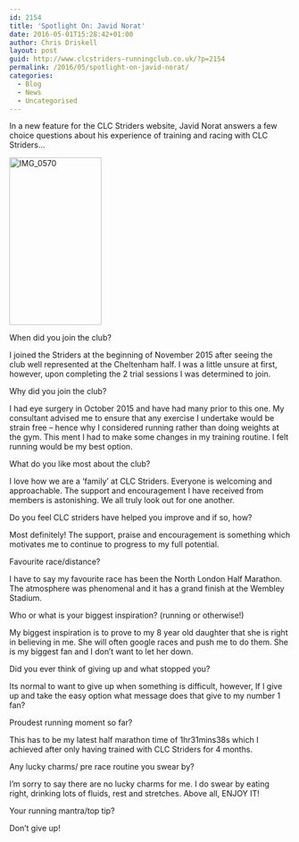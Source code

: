 ```yaml
---
id: 2154
title: 'Spotlight On: Javid Norat'
date: 2016-05-01T15:28:42+01:00
author: Chris Driskell
layout: post
guid: http://www.clcstriders-runningclub.co.uk/?p=2154
permalink: /2016/05/spotlight-on-javid-norat/
categories:
  - Blog
  - News
  - Uncategorised
---
```

In a new feature for the CLC Striders website, Javid Norat answers a few choice questions about his experience of training and racing with CLC Striders&#8230;

<!--more-->

[<img class="alignnone size-medium wp-image-2156" src="http://www.clcstriders-runningclub.co.uk/wplive/wp-content/uploads/2016/05/IMG_0570-165x300.jpg" alt="IMG_0570" width="165" height="300" srcset="http://www.clcstriders-runningclub.co.uk/wplive/wp-content/uploads/2016/05/IMG_0570-165x300.jpg 165w, http://www.clcstriders-runningclub.co.uk/wplive/wp-content/uploads/2016/05/IMG_0570.jpg 396w" sizes="(max-width: 165px) 100vw, 165px" />](http://www.clcstriders-runningclub.co.uk/wplive/wp-content/uploads/2016/05/IMG_0570.jpg)

When did you join the club?

I joined the Striders at the beginning of November 2015 after seeing the club well represented at the Cheltenham half. I was a little unsure at first, however, upon completing the 2 trial sessions I was determined to join.

Why did you join the club?

I had eye surgery in October 2015 and have had many prior to this one. My consultant advised me to ensure that any exercise I undertake would be strain free – hence why I considered running rather than doing weights at the gym. This ment I had to make some changes in my training routine. I felt running would be my best option.

What do you like most about the club?

I love how we are a ‘family’ at CLC Striders. Everyone is welcoming and approachable. The support and encouragement I have received from members is astonishing. We all truly look out for one another.

Do you feel CLC striders have helped you improve and if so, how?

Most definitely! The support, praise and encouragement is something which motivates me to continue to progress to my full potential.

Favourite race/distance?

I have to say my favourite race has been the North London Half Marathon. The atmosphere was phenomenal and it has a grand finish at the Wembley Stadium.

Who or what is your biggest inspiration? (running or otherwise!)

My biggest inspiration is to prove to my 8 year old daughter that she is right in believing in me. She will often google races and push me to do them. She is my biggest fan and I don’t want to let her down.

Did you ever think of giving up and what stopped you?

Its normal to want to give up when something is difficult, however, If I give up and take the easy option what message does that give to my number 1 fan?

Proudest running moment so far?

This has to be my latest half marathon time of 1hr31mins38s which I achieved after only having trained with CLC Striders for 4 months.

Any lucky charms/ pre race routine you swear by?

I’m sorry to say there are no lucky charms for me. I do swear by eating right, drinking lots of fluids, rest and stretches. Above all, ENJOY IT!

Your running mantra/top tip?

Don’t give up!